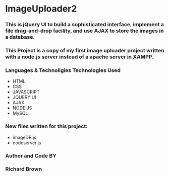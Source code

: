 # ImageUploader2

### This is jQuery UI to build a sophisticated interface, implement a file drag-and-drop facility, and use AJAX to store the images in a database.
### This Project is a copy of my first image uploader project written with a node.js server instead of a apache server in XAMPP. 

### Languages  & Technoligies Technologies Used
* HTML
* CSS
* JAVASCRIPT
* JQUERY UI
* AJAX
* NODE.JS
* MySQL

### New files written for this project:
* imageDB.js
* nodeserver.js

### Author and Code BY
### Richard Brown
